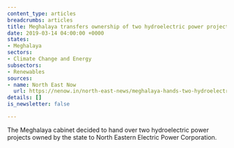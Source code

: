 ```yaml
---
content_type: articles
breadcrumbs: articles
title: Meghalaya transfers ownership of two hydroelectric power projects
date: 2019-03-14 04:00:00 +0000
states:
- Meghalaya
sectors:
- Climate Change and Energy
subsectors:
- Renewables
sources:
- name: North East Now
  url: https://nenow.in/north-east-news/meghalaya-hands-two-hydroelectric-power-projects-neepco.html
details: []
is_newsletter: false

---
```

The Meghalaya cabinet decided to hand over two hydroelectric power projects owned by the state to North Eastern Electric Power Corporation.
